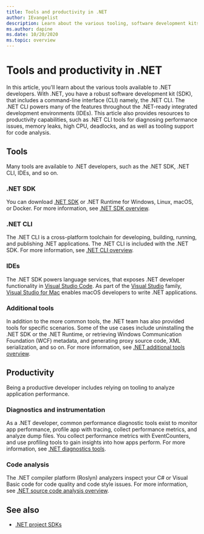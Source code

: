 ```yaml
---
title: Tools and productivity in .NET
author: IEvangelist
description: Learn about the various tooling, software development kits, diagnostic tools, and code analyzers available to .NET developers.
ms.author: dapine
ms.date: 10/20/2020
ms.topic: overview
---
```


# Tools and productivity in .NET

In this article, you'll learn about the various tools available to .NET developers. With .NET, you have a robust software development kit (SDK), that includes a command-line interface (CLI) namely, the .NET CLI. The .NET CLI powers many of the features throughout the .NET-ready integrated development environments (IDEs). This article also provides resources to productivity capabilities, such as .NET CLI tools for diagnosing performance issues, memory leaks, high CPU, deadlocks, and as well as tooling support for code analysis.

## Tools

Many tools are available to .NET developers, such as the .NET SDK, .NET CLI, IDEs, and so on.

### .NET SDK

You can download [.NET SDK](https://dotnet.microsoft.com/download) or .NET Runtime for Windows, Linux, macOS, or Docker. For more information, see [.NET SDK overview](../core/sdk.md).

### .NET CLI

The .NET CLI is a cross-platform toolchain for developing, building, running, and publishing .NET applications. The .NET CLI is included with the .NET SDK. For more information, see [.NET CLI overview](../core/tools/index.md).

### IDEs

The .NET SDK powers language services, that exposes .NET developer functionality in [Visual Studio Code](https://code.visualstudio.com). As part of the [Visual Studio](https://visualstudio.microsoft.com/vs) family, [Visual Studio for Mac](https://visualstudio.microsoft.com/vs/mac) enables macOS developers to write .NET applications.

### Additional tools

In addition to the more common tools, the .NET team has also provided tools for specific scenarios. Some of the use cases include uninstalling the .NET SDK or the .NET Runtime, or retrieving Windows Communication Foundation (WCF) metadata, and generating proxy source code, XML serialization, and so on. For more information, see [.NET additional tools overview](../core/additional-tools/index.md).

## Productivity

Being a productive developer includes relying on tooling to analyze application performance.

### Diagnostics and instrumentation

As a .NET developer, common performance diagnostic tools exist to monitor app performance, profile app with tracing, collect performance metrics, and analyze dump files. You collect performance metrics with EventCounters, and use profiling tools to gain insights into how apps perform. For more information, see [.NET diagnostics tools](../core/diagnostics/index.md).

### Code analysis

The .NET compiler platform (Roslyn) analyzers inspect your C# or Visual Basic code for code quality and code style issues. For more information, see [.NET source code analysis overview](code-analysis/overview.md).

## See also

- [.NET project SDKs](../core/project-sdk/overview.md)
